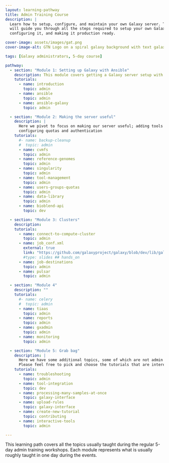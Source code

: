 ```yaml
---
layout: learning-pathway
title: Admin Training Course
description: |
  Learn how to setup, configure, and maintain your own Galaxy server. This learning pathway
  will guide you through all the steps required to setup your own Galaxy server with Ansible,
  configuring it, and making it production ready.

cover-image: assets/images/gat.png
cover-image-alt: GTN Logo on a spiral galaxy background with text galaxy admin training

tags: [Galaxy administrators, 5-day course]

pathway:
  - section: "Module 1: Setting up Galaxy with Ansible"
    description: This module covers getting a Galaxy server setup with Ansible, a server you will develop furhter in the rest of the modules
    tutorials:
      - name: introduction
        topic: admin
      - name: ansible
        topic: admin
      - name: ansible-galaxy
        topic: admin

  - section: "Module 2: Making the server useful"
    description: |
      Here we pivot to focus on making our server useful; adding tools and data,
      configuring quotas and authentication
    tutorials:
      #- name: backup-cleanup
      #  topic: admin
      - name: cvmfs
        topic: admin
      - name: reference-genomes
        topic: admin
      - name: singularity
        topic: admin
      - name: tool-management
        topic: admin
      - name: users-groups-quotas
        topic: admin
      - name: data-library
        topic: admin
      - name: bioblend-api
        topic: dev

  - section: "Module 3: Clusters"
    description:
    tutorials:
      - name: connect-to-compute-cluster
        topic: admin
      - name: job_conf.xml
        external: true
        link: "https://github.com/galaxyproject/galaxy/blob/dev/lib/galaxy/config/sample/job_conf.xml.sample_advanced"
        #type: slides ## hands_on
      - name: job-destinations
        topic: admin
      - name: pulsar
        topic: admin

  - section: "Module 4"
    description: ""
    tutorials:
      #- name: celery
      #  topic: admin
      - name: tiaas
        topic: admin
      - name: reports
        topic: admin
      - name: gxadmin
        topic: admin
      - name: monitoring
        topic: admin

  - section: "Module 5: Grab bag"
    description: |
      Here we have some additional topics, some of which are not admin related.
      Please feel free to pick and choose the tutorials that are interesting for you.
    tutorials:
      - name: troubleshooting
        topic: admin
      - name: tool-integration
        topic: dev
      - name: processing-many-samples-at-once
        topic: galaxy-interface
      - name: upload-rules
        topic: galaxy-interface
      - name: create-new-tutorial
        topic: contributing
      - name: interactive-tools
        topic: admin

---
```


This learning path covers all the topics usually taught during the regular 5-day admin
training workshops. Each module represents what is usually roughly taught in one day during
the events.
